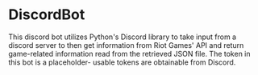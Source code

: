 # DiscordBot
This discord bot utilizes Python's Discord library to take input from a discord server to then get information from Riot Games' API and return game-related information read from the retrieved JSON file.
The token in this bot is a placeholder- usable tokens are obtainable from Discord.
